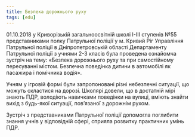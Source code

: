 ```yaml
---
title: Безпека дорожнього руху
tags: [edu]
---
```


01.10.2018 у Криворізькій загальноосвітній школі І-ІІІ ступенів №55 представниками полку Патрульної поліції у м. Кривий Ріг Управління Патрульної поліції в Дніпропетровській області Департаменту Патрульної поліції з учнями 2-3 класів була проведена ознайомча зустріч на тему: «Безпека дорожнього руху та при самостійному пересуванні містом. Безпечна поведінка дитини в автомобілі як пасажира і помічника водія».

Учням у ігровій формі були запропоновані різні небезпечні ситуації, що можуть скластися на дорозі. Школярі довели, що в достатній мірі знають ПДР, володіють навичками поведінки на вулиці, вміють знайти вихід з будь-якої ситуації, пов’язаної з дорожнім рухом.

Зустріч з представниками Патрульної поліції допомогла поглибити знання учнів у відповідній сфері, сприяла розвитку практичних умінь ПДР.

<slideshow id="72157700401454461"></slideshow>
